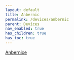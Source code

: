 ```yaml
---
layout: default
title: Anbernic
permalink: /devices/anbernic
parent: Devices
nav_enabled: true
has_children: true
has_toc: true
---
```


[Anbernice](https://www.anbernic.com)